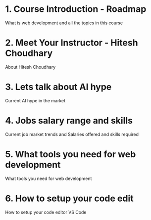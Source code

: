 # 1. Course Introduction - Roadmap
What is web development and all the topics in this course        
# 2. Meet Your Instructor - Hitesh Choudhary
About Hitesh Choudhary
# 3. Lets talk about AI hype
Current AI hype in the market
# 4. Jobs salary range and skills
Current job market trends and Salaries offered and skills required
# 5. What tools you need for web development
What tools you need for web development
# 6. How to setup your code edit
How to setup your code editor VS Code
